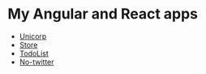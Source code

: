 <h1>My Angular and React apps</h1>

<ul>
	<li><a href="https://almalib.github.io/unicorp/">Unicorp</a></li>
	<li><a href="https://almalib.github.io/store/">Store</a></li>
	<li><a href="https://almalib.github.io/todoList/">TodoList</a></li>
	<li><a href="https://almalib.github.io/no-twitter/">No-twitter</a></li>
</ul>
    
